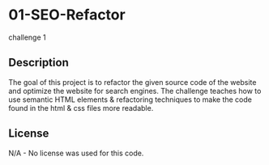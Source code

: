 # 01-SEO-Refactor
challenge 1 

## Description

The goal of this project is to refactor the given source code of the website and optimize the website for search engines.
The challenge teaches how to use semantic HTML elements & refactoring techniques to make the code found in the html & css files more readable.


## License

N/A - No license was used for this code.
